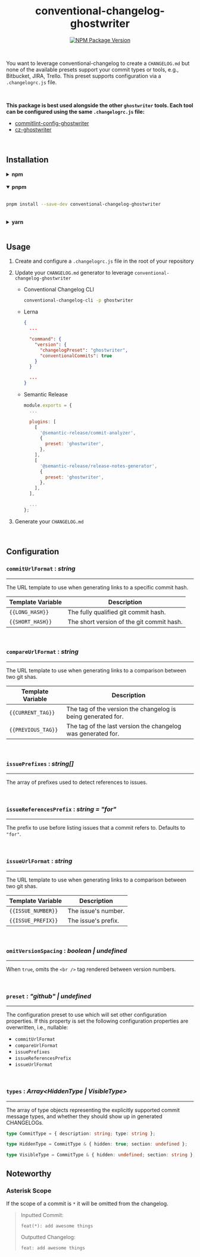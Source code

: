 <h1 align="center">conventional-changelog-ghostwriter</h1>

<div align="center">

[![NPM Package Version](https://img.shields.io/npm/v/conventional-changelog-ghostwriter)](https://www.npmjs.com/package/conventional-changelog-ghostwriter)

</div>

<br />

You want to leverage conventional-changelog to create a `CHANGELOG.md` but none of the available
presets support your commit types or tools, e.g., Bitbucket, JIRA, Trello. This preset supports
configuration via a `.changelogrc.js` file.

<br />

**This package is best used alongside the other `ghostwriter` tools. Each tool can be configured
using the same `.changelogrc.js` file:**

- [commitlint-config-ghostwriter](../commitlint-config-ghostwriter)
- [cz-ghostwriter](../cz-ghostwriter)

<br />

## Installation

<details>
  <summary><strong>npm</strong></summary>
  <br />

```sh
npm install --save-dev conventional-changelog-ghostwriter
```

</details>

<br />

<details open>
  <summary><strong>pnpm</strong></summary>
  <br />

```sh
pnpm install --save-dev conventional-changelog-ghostwriter
```

</details>

<br />

<details>
  <summary><strong>yarn</strong></summary>
  <br />

```sh
yarn add --dev conventional-changelog-ghostwriter
```

</details>

<br />

## Usage

1. Create and configure a `.changelogrc.js` file in the root of your repository
2. Update your `CHANGELOG.md` generator to leverage `conventional-changelog-ghostwriter`

   - Conventional Changelog CLI

     ```sh
     conventional-changelog-cli -p ghostwriter
     ```

   - Lerna

     ```json
     {
       ...

       "command": {
         "version": {
           "changelogPreset": "ghostwriter",
           "conventionalCommits": true
         }
       }

       ...
     }
     ```

   - Semantic Release

     ```js
     module.exports = {
       ...

       plugins: [
         [
           '@semantic-release/commit-analyzer',
           {
             preset: 'ghostwriter',
           },
         ],
         [
           '@semantic-release/release-notes-generator',
           {
             preset: 'ghostwriter',
           },
         ],
       ],

       ...
     };
     ```

3. Generate your `CHANGELOG.md`

<br />

## Configuration

### `commitUrlFormat` : _string_

---

The URL template to use when generating links to a specific commit hash.

| Template Variable | Description                               |
| ----------------- | ----------------------------------------- |
| `{{LONG_HASH}}`   | The fully qualified git commit hash.      |
| `{{SHORT_HASH}}`  | The short version of the git commit hash. |

<br >

### `compareUrlFormat` : _string_

---

The URL template to use when generating links to a comparison between two git shas.

| Template Variable  | Description                                                  |
| ------------------ | ------------------------------------------------------------ |
| `{{CURRENT_TAG}}`  | The tag of the version the changelog is being generated for. |
| `{{PREVIOUS_TAG}}` | The tag of the last version the changelog was generated for. |

<br >

### `issuePrefixes` : _string[]_

---

The array of prefixes used to detect references to issues.

<br >

### `issueReferencesPrefix` : _string = "for"_

---

The prefix to use before listing issues that a commit refers to. Defaults to `"for"`.

<br >

### `issueUrlFormat` : _string_

---

The URL template to use when generating links to a comparison between two git shas.

| Template Variable  | Description         |
| ------------------ | ------------------- |
| `{{ISSUE_NUMBER}}` | The issue's number. |
| `{{ISSUE_PREFIX}}` | The issue's prefix. |

<br >

### `omitVersionSpacing` : _boolean | undefined_

---

When `true`, omits the `<br />` tag rendered between version numbers.

<br >

### `preset` : _"github" | undefined_

---

The configuration preset to use which will set other configuration properties. If this property is
set the following configuration properties are overwritten, i.e., nullable:

- `commitUrlFormat`
- `compareUrlFormat`
- `issuePrefixes`
- `issueReferencesPrefix`
- `issueUrlFormat`

<br >

### `types` : _Array<HiddenType | VisibleType>_

---

The array of type objects representing the explicitly supported commit message types, and whether
they should show up in generated CHANGELOGs.

```ts
type CommitType = { description: string; type: string };

type HiddenType = CommitType & { hidden: true; section: undefined };

type VisibleType = CommitType & { hidden: undefined; section: string };
```

## Noteworthy

### Asterisk Scope

If the scope of a commit is `*` it will be omitted from the changelog.

> Inputted Commit:
>
> `feat(*): add awesome things`
>
> Outputted Changelog:
>
> `feat: add awesome things`
